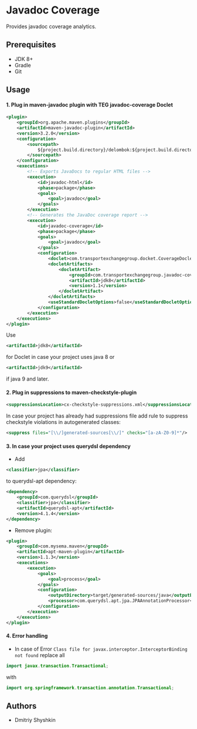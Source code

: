 # Javadoc Coverage
Provides javadoc coverage analytics.

## Prerequisites

* JDK 8+
* Gradle
* Git

## Usage

#### 1. Plug in maven-javadoc plugin with TEG javadoc-coverage Doclet

```xml
<plugin>
    <groupId>org.apache.maven.plugins</groupId>
    <artifactId>maven-javadoc-plugin</artifactId>
    <version>3.2.0</version>
    <configuration>
        <sourcepath>
            ${project.build.directory}/delombok:${project.build.directory}/generated-sources/annotations
        </sourcepath>
    </configuration>
    <executions>
        <!-- Exports JavaDocs to regular HTML files -->
        <execution>
            <id>javadoc-html</id>
            <phase>package</phase>
            <goals>
                <goal>javadoc</goal>
            </goals>
        </execution>
        <!-- Generates the JavaDoc coverage report -->
        <execution>
            <id>javadoc-coverage</id>
            <phase>package</phase>
            <goals>
                <goal>javadoc</goal>
            </goals>
            <configuration>
                <doclet>com.transportexchangegroup.docket.CoverageDoclet</doclet>
                <docletArtifacts>
                    <docletArtifact>
                        <groupId>com.transportexchangegroup.javadoc-coverage</groupId>
                        <artifactId>jdk8</artifactId>
                        <version>1.1</version>
                    </docletArtifact>
                </docletArtifacts>
                <useStandardDocletOptions>false</useStandardDocletOptions>
            </configuration>
        </execution>
    </executions>
</plugin>
```
Use 
```xml
<artifactId>jdk8</artifactId>
```
for Doclet in case your project uses java 8 or 
```xml
<artifactId>jdk9</artifactId>
```
if java 9 and later.

#### 2. Plug in suppressions to maven-checkstyle-plugin 
```xml
<suppressionsLocation>cx-checkstyle-suppressions.xml</suppressionsLocation>
```
In case your project has already had suppressions file add rule to suppress checkstyle violations in autogenerated classes:
```xml
<suppress files="[\\/]generated-sources[\\/]" checks="[a-zA-Z0-9]*"/>
```

#### 3. In case your project uses querydsl dependency
- Add 
```xml
<classifier>jpa</classifier> 
```
to  querydsl-apt dependency:
```xml
<dependency>
    <groupId>com.querydsl</groupId>
    <classifier>jpa</classifier>
    <artifactId>querydsl-apt</artifactId>
    <version>4.1.4</version>
</dependency>
```
- Remove plugin:    
```xml
<plugin>
    <groupId>com.mysema.maven</groupId>
    <artifactId>apt-maven-plugin</artifactId>
    <version>1.1.3</version>
    <executions>
        <execution>
            <goals>
                <goal>process</goal>
            </goals>
            <configuration>
                <outputDirectory>target/generated-sources/java</outputDirectory>
                <processor>com.querydsl.apt.jpa.JPAAnnotationProcessor</processor>
            </configuration>
        </execution>
    </executions>
</plugin>
```
#### 4. Error handling
- In case of Error `Class file for javax.interceptor.InterceptorBinding not found` replace all 
```java
import javax.transaction.Transactional;
```
with
```java
import org.springframework.transaction.annotation.Transactional;
```

## Authors

* Dmitriy Shyshkin
